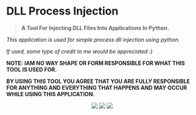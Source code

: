 # DLL Process Injection
> **A Tool For Injecting DLL Files Into Applications In Python.**

*This application is used for simple process dll injection using python.*

*If used, some type of credit to me would be appreciated :)*




**NOTE:**
**IAM NO WAY SHAPE OR FORM RESPONSIBLE FOR WHAT THIS TOOL IS USED FOR.**

**BY USING THIS TOOL YOU AGREE THAT YOU ARE FULLY RESPONSIBLE FOR ANYTHING AND EVERYTHING THAT HAPPENS AND MAY OCCUR WHILE USING THIS APPLICATION.**

<p align="center">
  <img src="https://img.shields.io/github/license/BornPaster/Process-Injection.svg?style=for-the-badge&labelColor=black&color=f429ff&logo=IOTA"/>
  <img src="https://img.shields.io/github/stars/BornPaster/Process-Injection.svg?style=for-the-badge&labelColor=black&color=f429ff&logo=IOTA"/>
  <img src="https://img.shields.io/github/languages/topBornPaster/Process-Injection.svg?style=for-the-badge&labelColor=black&color=f429ff&logo=python"/>
</p>
